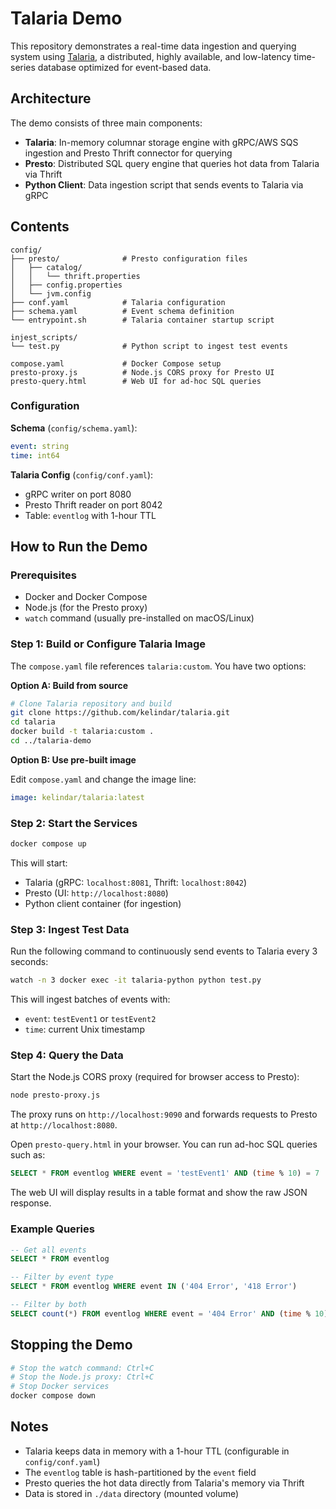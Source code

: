 # Talaria Demo

This repository demonstrates a real-time data ingestion and querying system using [Talaria](https://github.com/kelindar/talaria), a distributed, highly available, and low-latency time-series database optimized for event-based data.

## Architecture

The demo consists of three main components:

- **Talaria**: In-memory columnar storage engine with gRPC/AWS SQS ingestion and Presto Thrift connector for querying
- **Presto**: Distributed SQL query engine that queries hot data from Talaria via Thrift
- **Python Client**: Data ingestion script that sends events to Talaria via gRPC

## Contents

```
config/
├── presto/              # Presto configuration files
│   ├── catalog/
│   │   └── thrift.properties
│   ├── config.properties
│   └── jvm.config
├── conf.yaml            # Talaria configuration
├── schema.yaml          # Event schema definition
└── entrypoint.sh        # Talaria container startup script

injest_scripts/
└── test.py              # Python script to ingest test events

compose.yaml             # Docker Compose setup
presto-proxy.js          # Node.js CORS proxy for Presto UI
presto-query.html        # Web UI for ad-hoc SQL queries
```

### Configuration

**Schema** (`config/schema.yaml`):

```yaml
event: string
time: int64
```

**Talaria Config** (`config/conf.yaml`):

- gRPC writer on port 8080
- Presto Thrift reader on port 8042
- Table: `eventlog` with 1-hour TTL

## How to Run the Demo

### Prerequisites

- Docker and Docker Compose
- Node.js (for the Presto proxy)
- `watch` command (usually pre-installed on macOS/Linux)

### Step 1: Build or Configure Talaria Image

The `compose.yaml` file references `talaria:custom`. You have two options:

**Option A: Build from source**

```bash
# Clone Talaria repository and build
git clone https://github.com/kelindar/talaria.git
cd talaria
docker build -t talaria:custom .
cd ../talaria-demo
```

**Option B: Use pre-built image**

Edit `compose.yaml` and change the image line:

```yaml
image: kelindar/talaria:latest
```

### Step 2: Start the Services

```bash
docker compose up
```

This will start:

- Talaria (gRPC: `localhost:8081`, Thrift: `localhost:8042`)
- Presto (UI: `http://localhost:8080`)
- Python client container (for ingestion)

### Step 3: Ingest Test Data

Run the following command to continuously send events to Talaria every 3 seconds:

```bash
watch -n 3 docker exec -it talaria-python python test.py
```

This will ingest batches of events with:

- `event`: `testEvent1` or `testEvent2`
- `time`: current Unix timestamp

### Step 4: Query the Data

Start the Node.js CORS proxy (required for browser access to Presto):

```bash
node presto-proxy.js
```

The proxy runs on `http://localhost:9090` and forwards requests to Presto at `http://localhost:8080`.

Open `presto-query.html` in your browser. You can run ad-hoc SQL queries such as:

```sql
SELECT * FROM eventlog WHERE event = 'testEvent1' AND (time % 10) = 7
```

The web UI will display results in a table format and show the raw JSON response.

### Example Queries

```sql
-- Get all events
SELECT * FROM eventlog

-- Filter by event type
SELECT * FROM eventlog WHERE event IN ('404 Error', '418 Error')

-- Filter by both
SELECT count(*) FROM eventlog WHERE event = '404 Error' AND (time % 10) = 7

```

## Stopping the Demo

```bash
# Stop the watch command: Ctrl+C
# Stop the Node.js proxy: Ctrl+C
# Stop Docker services
docker compose down
```

## Notes

- Talaria keeps data in memory with a 1-hour TTL (configurable in `config/conf.yaml`)
- The `eventlog` table is hash-partitioned by the `event` field
- Presto queries the hot data directly from Talaria's memory via Thrift
- Data is stored in `./data` directory (mounted volume)
